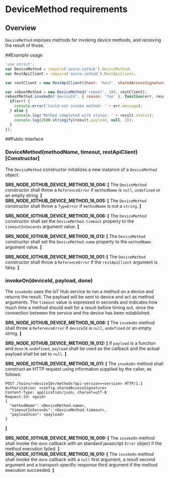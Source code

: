 # DeviceMethod requirements

## Overview
`DeviceMethod` exposes methods for invoking device methods, and receiving the result of those.

##Example usage
```js
'use strict';
var DeviceMethod = require('azure-iothub').DeviceMethod;
var RestApiClient = require('azure-iothub').RestApiClient;

var restClient = new RestApiClient({host: 'host', sharedAccessSignature: 'sharedAccessSignature'});

var rebootMethod = new DeviceMethod('reboot', 180, restClient);
rebootMethod.invokeOn('deviceId', { reason: 'foo' }, function(err, result, response) {
  if(err) {
    console.error('Could not invoke method: ' + err.message);
  } else {
    console.log('Method completed with status: ' + result.status);
    console.log(JSON.stringify(result.payload, null, 2));
  }
});
```

##Public Interface

### DeviceMethod(methodName, timeout, restApiClient) [Constructor]
The `DeviceMethod` constructor initializes a new instance of a `DeviceMethod` object.

**SRS_NODE_IOTHUB_DEVICE_METHOD_16_004: [** The `DeviceMethod` constructor shall throw a `ReferenceError` if `methodName` is `null`, `undefined` or an empty string. **]**  
**SRS_NODE_IOTHUB_DEVICE_METHOD_16_005: [** The `DeviceMethod` constructor shall throw a `TypeError` if `methodName` is not a `string`. **]**  

**SRS_NODE_IOTHUB_DEVICE_METHOD_16_006: [** The `DeviceMethod` constructor shall set the `DeviceMethod.timeout` property to the `timeoutInSeconds` argument value. **]**  

**SRS_NODE_IOTHUB_DEVICE_METHOD_16_013: [** The `DeviceMethod` constructor shall set the `DeviceMethod.name` property to the `methodName` argument value. **]**  

**SRS_NODE_IOTHUB_DEVICE_METHOD_16_001: [** The `DeviceMethod` constructor shall throw a `ReferenceError` if the `restApiClient` argument is falsy. **]**  

### invokeOn(deviceId, payload, done)
The `invokeOn` uses the IoT Hub service to run a method on a device and returns the result. The payload will be sent to device and act as method arguments. The `timeout` value
is expressed in seconds and indicates how much time a method should wait for a result before timing out, once the connection between the service and the device has been established.

**SRS_NODE_IOTHUB_DEVICE_METHOD_16_008: [** The `invokeOn` method shall throw a `ReferenceError` if `deviceId` is `null`, `undefined` or an empty string. **]**  

**SRS_NODE_IOTHUB_DEVICE_METHOD_16_012: [** If `payload` is a function and `done` is `undefined`, `payload` shall be used as the callback and the actual payload shall be set to `null`. **]**  

**SRS_NODE_IOTHUB_DEVICE_METHOD_16_011: [** The `invokeOn` method shall construct an HTTP request using information supplied by the caller, as follows:
```
POST /twins/<deviceId>/methods?api-version=<version> HTTP/1.1
Authorization: <config.sharedAccessSignature> 
Content-Type: application/json; charset=utf-8
Request-Id: <guid>
{
  "methodName": <DeviceMethod.name>,
  "timeoutInSeconds": <DeviceMethod.timeout>,
  "payloadJson": <payload>
}
```
**]**  

**SRS_NODE_IOTHUB_DEVICE_METHOD_16_009: [** The `invokeOn` method shall invoke the `done` callback with an standard javascript `Error` object if the method execution failed. **]**  
**SRS_NODE_IOTHUB_DEVICE_METHOD_16_010: [** The `invokeOn` method shall invoke the `done` callback with a `null` first argument, a result second argument and a transport-specific response third argument if the method execution succeeded. **]**
